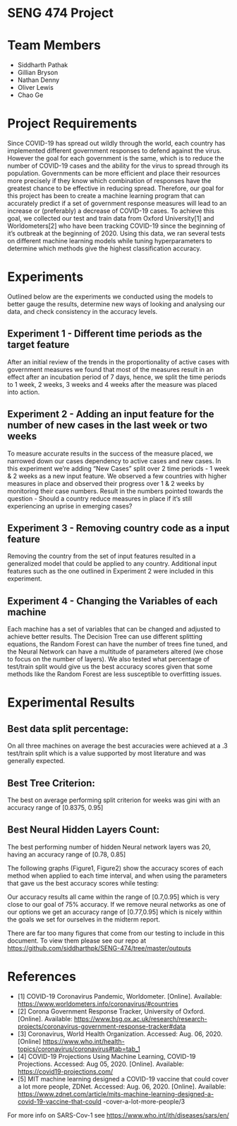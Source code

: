 # SENG 474 Project

# Team Members
- Siddharth Pathak
- Gillian Bryson
- Nathan Denny
- Oliver Lewis
- Chao Ge

# Project Requirements
Since COVID-19 has spread out wildly through the world, each country has implemented
different government responses to defend against the virus. However the goal for each
government is the same, which is to reduce the number of COVID-19 cases and the ability for
the virus to spread through its population. Governments can be more efficient and place their
resources more precisely if they know which combination of responses have the greatest
chance to be effective in reducing spread. Therefore, our goal for this project has been to
create a machine learning program that can accurately predict if a set of government response
measures will lead to an increase or (preferably) a decrease of COVID-19 cases.
To achieve this goal, we collected our test and train data from Oxford University[1] and
Worldometers[2] who have been tracking COVID-19 since the beginning of it’s outbreak at
the beginning of 2020. Using this data, we ran several tests on different machine learning
models while tuning hyperparameters to determine which methods give the highest classification accuracy.

# Experiments
Outlined below are the experiments we conducted using the models to better gauge the results,
determine new ways of looking and analysing our data, and check consistency in the accuracy
levels.
## Experiment 1 - Different time periods as the target feature
After an initial review of the trends in the proportionality of active cases with government
measures we found that most of the measures result in an effect after an incubation period of 7
days, hence, we split the time periods to 1 week, 2 weeks, 3 weeks and 4 weeks after the
measure was placed into action.
## Experiment 2 - Adding an input feature for the number of new cases in the last week or two weeks
To measure accurate results in the success of the measure placed, we narrowed down our
cases dependency to active cases and new cases. In this experiment we’re adding “New
Cases” split over 2 time periods - 1 week & 2 weeks as a new input feature. We observed a
few countries with higher measures in place and observed their progress over 1 & 2 weeks by
monitoring their case numbers. Result in the numbers pointed towards the question - Should a
country reduce measures in place if it’s still experiencing an uprise in emerging cases?
## Experiment 3 - Removing country code as a input feature
Removing the country from the set of input features resulted in a generalized model that could
be applied to any country. Additional input features such as the one outlined in Experiment 2
were included in this experiment.
## Experiment 4 - Changing the Variables of each machine
Each machine has a set of variables that can be changed and adjusted to achieve better results.
The Decision Tree can use different splitting equations, the Random Forest can have the
number of trees fine tuned, and the Neural Network can have a multitude of parameters altered
(we chose to focus on the number of layers). We also tested what percentage of test/train split
would give us the best accuracy scores given that some methods like the Random Forest are
less susceptible to overfitting issues.

# Experimental Results

## Best data split percentage:
On all three machines on average the best accuracies were achieved at a .3 test/train split
which is a value supported by most literature and was generally expected.
## Best Tree Criterion:
The best on average performing split criterion for weeks was gini with an accuracy range of
[0.8375, 0.95]
## Best Neural Hidden Layers Count:
The best performing number of hidden Neural network layers was 20, having an accuracy
range of [0.78, 0.85]

The following graphs (Figure1, Figure2) show the accuracy scores of each method when
applied to each time interval, and when using the parameters that gave us the best accuracy
scores while testing:

Our accuracy results all came within the range of [0.7,0.95] which is very close to our goal of
75% accuracy. If we remove neural networks as one of our options we get an accuracy range
of [0.77,0.95] which is nicely within the goals we set for ourselves in the midterm report.

There are far too many figures that come from our testing to include in this document. To
view them please see our repo at
https://github.com/siddharthpk/SENG-474/tree/master/outputs

# References
- [1] COVID-19 Coronavirus Pandemic, Worldometer. [Online]. Available: https://www.worldometers.info/coronavirus/#countries
- [2] Corona Government Response Tracker, University of Oxford. [Online]. Available: https://www.bsg.ox.ac.uk/research/research-projects/coronavirus-government-response-tracker#data
- [3] Coronavirus, World Health Organization. Accessed: Aug. 06, 2020. [Online] https://www.who.int/health-topics/coronavirus/coronavirus#tab=tab_1
- [4] COVID-19 Projections Using Machine Learning, COVID-19 Projections. Accessed: Aug
05, 2020. [Online]. Available: https://covid19-projections.com/
- [5] MIT machine learning designed a COVID-19 vaccine that could cover a lot more people,
ZDNet. Accessed: Aug. 06, 2020. [Online]. Available:
https://www.zdnet.com/article/mits-machine-learning-designed-a-covid-19-vaccine-that-could
-cover-a-lot-more-people/3 

For more info on SARS-Cov-1 see https://www.who.int/ith/diseases/sars/en/
